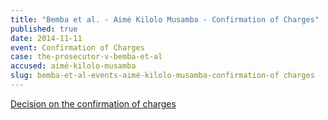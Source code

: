 ```yaml
---
title: "Bemba et al. - Aimé Kilolo Musamba - Confirmation of Charges"
published: true
date: 2014-11-11
event: Confirmation of Charges
case: the-prosecutor-v-bemba-et-al
accused: aimé-kilolo-musamba
slug: bemba-et-al-events-aimé-kilolo-musamba-confirmation-of charges
---
```


[Decision on the confirmation of charges](http://www.icc-cpi.int/iccdocs/doc/doc1857534.pdf)[](http://www.icc-cpi.int/en_menus/icc/situations%20and%20cases/situations/situation%20icc%200105/related%20cases/ICC-0105-0113/court-records/chambers/ptcII/Pages/749.aspx)

